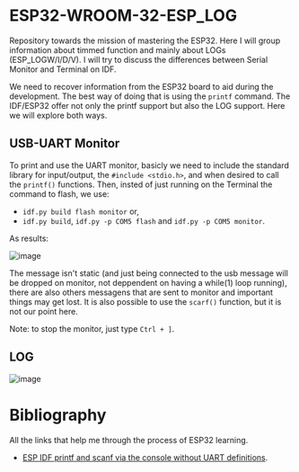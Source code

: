 # ESP32-WROOM-32-ESP_LOG
Repository towards the mission of mastering the ESP32. Here I will group information about timmed function and  mainly about LOGs (ESP_LOGW/I/D/V). I will try to discuss the differences between Serial Monitor and Terminal on IDF.

We need to recover information from the ESP32 board to aid during the development. The best way of doing that is using the `printf` command. The IDF/ESP32 offer not only the printf support but also the LOG support. Here we will explore both ways.

## USB-UART Monitor

To print and use the UART monitor, basicly we need to include the standard library for input/output, the `#include <stdio.h>`, and when desired to call the `printf()` functions.
Then, insted of just running on the Terminal the command to flash, we use: 

* `idf.py build flash monitor` or,
* `idf.py build`, `idf.py -p COM5 flash` and `idf.py -p COM5 monitor`.

As results:

![image](https://github.com/Rafaelatff/ESP32-WROOM-32-ESP_LOG/assets/58916022/d5ee0399-c518-4c22-adb4-46dca1d14ea8)

The message isn't static (and just being connected to the usb message will be dropped on monitor, not deppendent on having a while(1) loop running), there are also others messagens that are sent to monitor and important things may get lost. It is also possible to use the `scarf()` function, but it is not our point here.

Note: to stop the monitor, just type `Ctrl + ]`.

## LOG

![image](https://github.com/Rafaelatff/ESP32-WROOM-32-ESP_LOG/assets/58916022/5ec74534-914d-4f39-85f1-337fd523b9b7)



# Bibliography

All the links that help me through the process of ESP32 learning.

* [ESP IDF printf and scanf via the console without UART definitions](https://www.youtube.com/watch?v=WzxZSvWVWpM).
